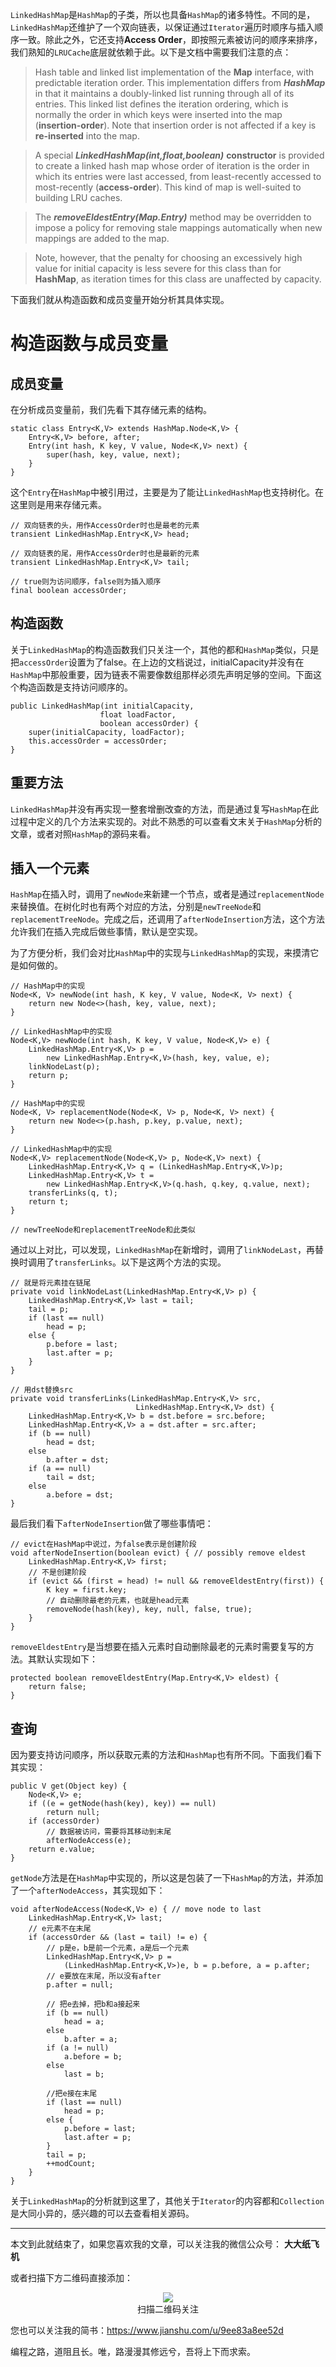 `LinkedHashMap`是`HashMap`的子类，所以也具备`HashMap`的诸多特性。不同的是，`LinkedHashMap`还维护了一个双向链表，以保证通过`Iterator`遍历时顺序与插入顺序一致。除此之外，它还支持**Access Order**，即按照元素被访问的顺序来排序，我们熟知的`LRUCache`底层就依赖于此。以下是文档中需要我们注意的点：

> Hash table and linked list implementation of the **Map** interface, with predictable iteration order.  This implementation differs from ***HashMap*** in that it maintains a doubly-linked list running through all of its entries.  This linked list defines the iteration ordering, which is normally the order in which keys were inserted into the map (**insertion-order**).  Note that insertion order is not affected if a key is **re-inserted** into the map.

> A special ***LinkedHashMap(int,float,boolean)*** **constructor** is provided to create a linked hash map whose order of iteration is the order in which its entries were last accessed, from least-recently accessed to most-recently (**access-order**).  This kind of map is well-suited to building LRU caches.

> The ***removeEldestEntry(Map.Entry)*** method may be overridden to impose a policy for removing stale mappings automatically when new mappings are added to the map.

> Note, however, that the penalty for choosing an excessively high value for initial capacity is less severe for this class than for **HashMap**, as iteration times for this class are unaffected by capacity.

下面我们就从构造函数和成员变量开始分析其具体实现。

# 构造函数与成员变量

## 成员变量

在分析成员变量前，我们先看下其存储元素的结构。

```
static class Entry<K,V> extends HashMap.Node<K,V> {
    Entry<K,V> before, after;
    Entry(int hash, K key, V value, Node<K,V> next) {
        super(hash, key, value, next);
    }
}
```

这个`Entry`在`HashMap`中被引用过，主要是为了能让`LinkedHashMap`也支持树化。在这里则是用来存储元素。

```
// 双向链表的头，用作AccessOrder时也是最老的元素
transient LinkedHashMap.Entry<K,V> head;

// 双向链表的尾，用作AccessOrder时也是最新的元素
transient LinkedHashMap.Entry<K,V> tail;

// true则为访问顺序，false则为插入顺序
final boolean accessOrder;
```

## 构造函数

关于`LinkedHashMap`的构造函数我们只关注一个，其他的都和`HashMap`类似，只是把`accessOrder`设置为了false。在上边的文档说过，initialCapacity并没有在`HashMap`中那般重要，因为链表不需要像数组那样必须先声明足够的空间。下面这个构造函数是支持访问顺序的。

```
public LinkedHashMap(int initialCapacity,
                    float loadFactor,
                    boolean accessOrder) {
    super(initialCapacity, loadFactor);
    this.accessOrder = accessOrder;
}
```

## 重要方法

`LinkedHashMap`并没有再实现一整套增删改查的方法，而是通过复写`HashMap`在此过程中定义的几个方法来实现的。对此不熟悉的可以查看文末关于`HashMap`分析的文章，或者对照`HashMap`的源码来看。

## 插入一个元素

`HashMap`在插入时，调用了`newNode`来新建一个节点，或者是通过`replacementNode`来替换值。在树化时也有两个对应的方法，分别是`newTreeNode`和`replacementTreeNode`。完成之后，还调用了`afterNodeInsertion`方法，这个方法允许我们在插入完成后做些事情，默认是空实现。

为了方便分析，我们会对比`HashMap`中的实现与`LinkedHashMap`的实现，来摸清它是如何做的。

```
// HashMap中的实现
Node<K, V> newNode(int hash, K key, V value, Node<K, V> next) {
    return new Node<>(hash, key, value, next);
}

// LinkedHashMap中的实现
Node<K,V> newNode(int hash, K key, V value, Node<K,V> e) {
    LinkedHashMap.Entry<K,V> p =
        new LinkedHashMap.Entry<K,V>(hash, key, value, e);
    linkNodeLast(p);
    return p;
}

// HashMap中的实现
Node<K, V> replacementNode(Node<K, V> p, Node<K, V> next) {
    return new Node<>(p.hash, p.key, p.value, next);
}

// LinkedHashMap中的实现
Node<K,V> replacementNode(Node<K,V> p, Node<K,V> next) {
    LinkedHashMap.Entry<K,V> q = (LinkedHashMap.Entry<K,V>)p;
    LinkedHashMap.Entry<K,V> t =
        new LinkedHashMap.Entry<K,V>(q.hash, q.key, q.value, next);
    transferLinks(q, t);
    return t;
}

// newTreeNode和replacementTreeNode和此类似
```

通过以上对比，可以发现，`LinkedHashMap`在新增时，调用了`linkNodeLast`，再替换时调用了`transferLinks`。以下是这两个方法的实现。

```
// 就是将元素挂在链尾
private void linkNodeLast(LinkedHashMap.Entry<K,V> p) {
    LinkedHashMap.Entry<K,V> last = tail;
    tail = p;
    if (last == null)
        head = p;
    else {
        p.before = last;
        last.after = p;
    }
}

// 用dst替换src
private void transferLinks(LinkedHashMap.Entry<K,V> src,
                            LinkedHashMap.Entry<K,V> dst) {  
    LinkedHashMap.Entry<K,V> b = dst.before = src.before;
    LinkedHashMap.Entry<K,V> a = dst.after = src.after;
    if (b == null)
        head = dst;
    else
        b.after = dst;
    if (a == null)
        tail = dst;
    else
        a.before = dst;
}
```

最后我们看下`afterNodeInsertion`做了哪些事情吧：

```
// evict在HashMap中说过，为false表示是创建阶段
void afterNodeInsertion(boolean evict) { // possibly remove eldest
    LinkedHashMap.Entry<K,V> first;
    // 不是创建阶段
    if (evict && (first = head) != null && removeEldestEntry(first)) {
        K key = first.key;
        // 自动删除最老的元素，也就是head元素
        removeNode(hash(key), key, null, false, true);
    }
}
```

`removeEldestEntry`是当想要在插入元素时自动删除最老的元素时需要复写的方法。其默认实现如下：

```
protected boolean removeEldestEntry(Map.Entry<K,V> eldest) {
    return false;
}
```

## 查询

因为要支持访问顺序，所以获取元素的方法和`HashMap`也有所不同。下面我们看下其实现：

```
public V get(Object key) {
    Node<K,V> e;
    if ((e = getNode(hash(key), key)) == null)
        return null;
    if (accessOrder)
        // 数据被访问，需要将其移动到末尾
        afterNodeAccess(e);
    return e.value;
}
```

`getNode`方法是在`HashMap`中实现的，所以这是包装了一下`HashMap`的方法，并添加了一个`afterNodeAccess`，其实现如下：

```
void afterNodeAccess(Node<K,V> e) { // move node to last
    LinkedHashMap.Entry<K,V> last;
    // e元素不在末尾
    if (accessOrder && (last = tail) != e) {
        // p是e，b是前一个元素，a是后一个元素
        LinkedHashMap.Entry<K,V> p =
            (LinkedHashMap.Entry<K,V>)e, b = p.before, a = p.after;
        // e要放在末尾，所以没有after
        p.after = null;

        // 把e去掉，把b和a接起来
        if (b == null)
            head = a;
        else
            b.after = a;
        if (a != null)
            a.before = b;
        else
            last = b;

        //把e接在末尾
        if (last == null)
            head = p;
        else {
            p.before = last;
            last.after = p;
        }
        tail = p;
        ++modCount;
    }
}
```

关于`LinkedHashMap`的分析就到这里了，其他关于`Iterator`的内容都和`Collection`是大同小异的，感兴趣的可以去查看相关源码。

---

本文到此就结束了，如果您喜欢我的文章，可以关注我的微信公众号： **大大纸飞机** 

或者扫描下方二维码直接添加：

<div align="center"><img src ="./image/qrcode.jpg" /><br/>扫描二维码关注</div>

您也可以关注我的简书：https://www.jianshu.com/u/9ee83a8ee52d

编程之路，道阻且长。唯，路漫漫其修远兮，吾将上下而求索。